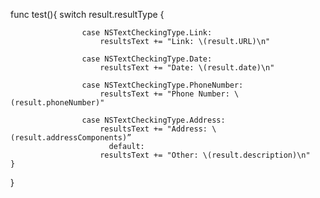 func test(){
	switch result.resultType {

                    case NSTextCheckingType.Link:
                        resultsText += "Link: \(result.URL)\n"

                    case NSTextCheckingType.Date:
                        resultsText += "Date: \(result.date)\n"

                    case NSTextCheckingType.PhoneNumber:
                        resultsText += "Phone Number: \(result.phoneNumber)"

                    case NSTextCheckingType.Address:
                        resultsText += "Address: \(result.addressComponents)”
						  default:
                        resultsText += "Other: \(result.description)\n"
	} 
}